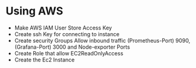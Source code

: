 # Using AWS

- Make AWS IAM User Store Access Key
- Create ssh Key for connecting to instance
- Create security Groups Allow inbound traffic (Prometheus-Port) 9090, (Grafana-Port) 3000 and Node-exporter Ports
- Create Role that allow EC2ReadOnlyAccess
- Create the Ec2 Instance
